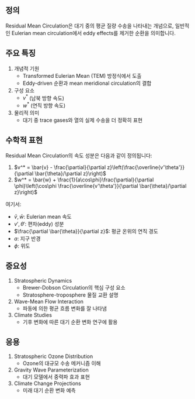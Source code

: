 ## 정의

Residual Mean Circulation은 대기 중의 평균 질량 수송을 나타내는 개념으로, 일반적인 Eulerian mean circulation에서 eddy effects를 제거한 순환을 의미합니다.

## 주요 특징

1. 개념적 기원
    - Transformed Eulerian Mean (TEM) 방정식에서 도출
    - Eddy-driven 순환과 mean meridional circulation의 결합
2. 구성 요소
    - $v^*$ (남북 방향 속도)
    - $w^*$ (연직 방향 속도)
3. 물리적 의미
    - 대기 중 trace gases와 열의 실제 수송을 더 정확히 표현

## 수학적 표현

Residual Mean Circulation의 속도 성분은 다음과 같이 정의됩니다:

1. $v^* = \bar{v} - \frac{\partial}{\partial z}\left(\frac{\overline{v'\theta'}}{\partial \bar{\theta}/\partial z}\right)$
2. $w^* = \bar{w} + \frac{1}{a\cos\phi}\frac{\partial}{\partial \phi}\left(\cos\phi \frac{\overline{v'\theta'}}{\partial \bar{\theta}/\partial z}\right)$

여기서:

- $\bar{v}, \bar{w}$: Eulerian mean 속도
- $v', \theta'$: 편차(eddy) 성분
- $\frac{\partial \bar{\theta}}{\partial z}$: 평균 온위의 연직 경도
- $a$: 지구 반경
- $\phi$: 위도

## 중요성

1. Stratospheric Dynamics
    - Brewer-Dobson Circulation의 핵심 구성 요소
    - Stratosphere-troposphere 물질 교환 설명
2. Wave-Mean Flow Interaction
    - 파동에 의한 평균 흐름 변화를 잘 나타냄
3. Climate Studies
    - 기후 변화에 따른 대기 순환 변화 연구에 활용

## 응용

1. Stratospheric Ozone Distribution
    - Ozone의 대규모 수송 메커니즘 이해
2. Gravity Wave Parameterization
    - 대기 모델에서 중력파 효과 표현
3. Climate Change Projections
    - 미래 대기 순환 변화 예측